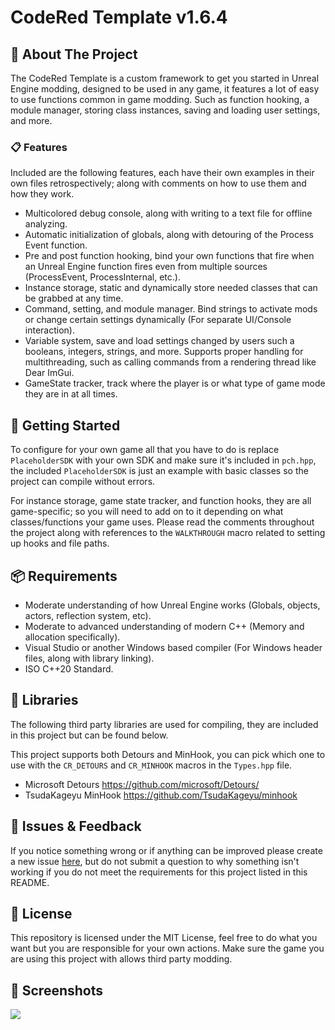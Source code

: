# CodeRed Template v1.6.4

## 📌 About The Project

The CodeRed Template is a custom framework to get you started in Unreal Engine modding, designed to be used in any game, it features a lot of easy to use functions common in game modding. Such as function hooking, a module manager, storing class instances, saving and loading user settings, and more.

### 📋 Features

Included are the following features, each have their own examples in their own files retrospectively; along with comments on how to use them and how they work.

- Multicolored debug console, along with writing to a text file for offline analyzing.
- Automatic initialization of globals, along with detouring of the Process Event function.
- Pre and post function hooking, bind your own functions that fire when an Unreal Engine function fires even from multiple sources (ProcessEvent, ProcessInternal, etc.).
- Instance storage, static and dynamically store needed classes that can be grabbed at any time.
- Command, setting, and module manager. Bind strings to activate mods or change certain settings dynamically (For separate UI/Console interaction).
- Variable system, save and load settings changed by users such a booleans, integers, strings, and more. Supports  proper handling for multithreading, such as calling commands from a rendering thread like Dear ImGui.
- GameState tracker, track where the player is or what type of game mode they are in at all times.

## 🚀 Getting Started

To configure for your own game all that you have to do is replace `PlaceholderSDK` with your own SDK and make sure it's included in `pch.hpp`, the included `PlaceholderSDK` is just an example with basic classes so the project can compile without errors.

For instance storage, game state tracker, and function hooks, they are all game-specific; so you will need to add on to it depending on what classes/functions your game uses. Please read the comments throughout the project along with references to the `WALKTHROUGH` macro related to setting up hooks and file paths.

## 📦 Requirements

- Moderate understanding of how Unreal Engine works (Globals, objects, actors, reflection system, etc).
- Moderate to advanced understanding of modern C++ (Memory and allocation specifically).
- Visual Studio or another Windows based compiler (For Windows header files, along with library linking).
- ISO C++20 Standard.

## 🧰 Libraries

The following third party libraries are used for compiling, they are included in this project but can be found below.

This project supports both Detours and MinHook, you can pick which one to use with the `CR_DETOURS` and `CR_MINHOOK` macros in the `Types.hpp` file.

- Microsoft Detours https://github.com/microsoft/Detours/
- TsudaKageyu MinHook https://github.com/TsudaKageyu/minhook

## 🐛 Issues & Feedback

If you notice something wrong or if anything can be improved please create a new issue [here](https://github.com/CodeRedRL/CodeRed-Template/issues/), but do not submit a question to why something isn't working if you do not meet the requirements for this project listed in this README.

## 📄 License

This repository is licensed under the MIT License, feel free to do what you want but you are responsible for your own actions. Make sure the game you are using this project with allows third party modding.

## 📸 Screenshots

![](https://i.imgur.com/ofnaNVV.png)